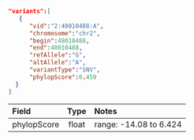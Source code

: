 ```json {10}
"variants":[
   {
      "vid":"2:48010488:A",
      "chromosome":"chr2",
      "begin":48010488,
      "end":48010488,
      "refAllele":"G",
      "altAllele":"A",
      "variantType":"SNV",
      "phylopScore":0.459
  }
]  
```
| Field       | Type  | Notes                  |
|:------------|:-----:|:-----------------------|
| phylopScore | float | range: -14.08 to 6.424 |
